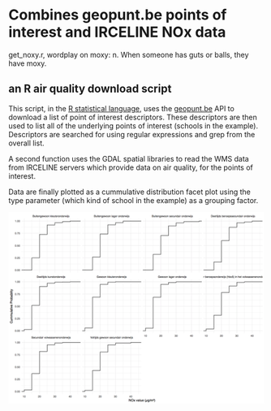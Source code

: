 # Combines geopunt.be points of interest and IRCELINE NOx data

get_noxy.r, wordplay on moxy: n. When someone has guts or balls, they have moxy.

## an R air quality download script

This script, in the [R statistical language](https://www.r-project.org/), uses the [geopunt.be](http://geopunt.be) API to download a list of point of interest descriptors. These descriptors are then used to list all of the underlying points of interest (schools in the example). Descriptors are searched for using regular expressions and grep from the overall list.

A second function uses the GDAL spatial libraries to read the WMS data from IRCELINE servers which provide data on air quality, for the points of interest.

Data are finally plotted as a cummulative distribution facet plot using the type parameter (which kind of school in the example) as a grouping factor.

![](https://github.com/khufkens/get_noxy/raw/master/nox_facet_plot.png) 